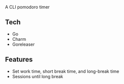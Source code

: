 
A CLI pomodoro timer

## Tech
* Go
* Charm
* Goreleaser

## Features
* Set work time, short break time, and long-break time
* Sessions until long break